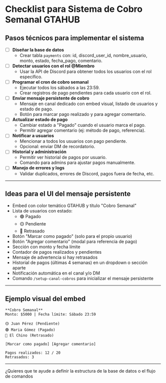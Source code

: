 # Checklist para Sistema de Cobro Semanal GTAHUB

## Pasos técnicos para implementar el sistema

- [ ] **Diseñar la base de datos**
  - Crear tabla `payments` con: id, discord_user_id, nombre_usuario, monto, estado, fecha_pago, comentario.
- [ ] **Detectar usuarios con el rol @Miembro**
  - Usar la API de Discord para obtener todos los usuarios con el rol específico.
- [ ] **Programar el cron de cobro semanal**
  - Ejecutar todos los sábados a las 23:59.
  - Crear registros de pago pendientes para cada usuario con el rol.
- [ ] **Enviar mensaje persistente de cobro**
  - Mensaje en canal dedicado con embed visual, listado de usuarios y estado de pago.
  - Botón para marcar pago realizado y para agregar comentario.
- [ ] **Actualizar estado de pago**
  - Cambiar estado a "Pagado" cuando el usuario marca el pago.
  - Permitir agregar comentario (ej: método de pago, referencia).
- [ ] **Notificar a usuarios**
  - Mencionar a todos los usuarios con pago pendiente.
  - Opcional: enviar DM de recordatorio.
- [ ] **Historial y administración**
  - Permitir ver historial de pagos por usuario.
  - Comando para admins para ajustar pagos manualmente.
- [ ] **Manejo de errores y logs**
  - Validar duplicados, errores de Discord, pagos fuera de fecha, etc.

---

## Ideas para el UI del mensaje persistente

- Embed con color temático GTAHUB y título "Cobro Semanal"
- Lista de usuarios con estado:
  - 🟢 Pagado
  - 🟡 Pendiente
  - 🔴 Retrasado
- Botón "Marcar como pagado" (solo para el propio usuario)
- Botón "Agregar comentario" (modal para referencia de pago)
- Sección con monto y fecha límite
- Contador de pagos realizados y pendientes
- Mensaje de advertencia si hay retrasados
- Historial de pagos (últimas 4 semanas) en un dropdown o sección aparte
- Notificación automática en el canal y/o DM
- Comando `/setup-canal-cobros` para inicializar el mensaje persistente

---

## Ejemplo visual del embed

```
**Cobro Semanal**
Monto: $5000 | Fecha límite: Sábado 23:59

🟡 Juan Pérez (Pendiente)
🟢 Maria Gómez (Pagado)
🔴 El Chino (Retrasado)

[Marcar como pagado] [Agregar comentario]

Pagos realizados: 12 / 20
Retrasados: 3
```

---

¿Quieres que te ayude a definir la estructura de la base de datos o el flujo de comandos